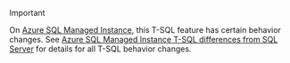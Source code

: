 > [!IMPORTANT]  
> On [Azure SQL Managed Instance](https://docs.microsoft.com/azure/sql-database/sql-database-managed-instance), this T-SQL feature has certain behavior changes. See [Azure SQL Managed Instance T-SQL differences from SQL Server](https://docs.microsoft.com/azure/sql-database/sql-database-managed-instance-transact-sql-information) for details for all T-SQL behavior changes.